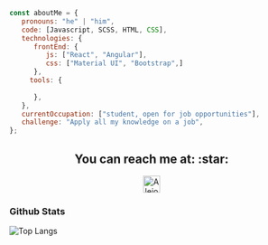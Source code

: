 
```javascript
const aboutMe = {
   pronouns: "he" | "him",
   code: [Javascript, SCSS, HTML, CSS],
   technologies: {
      frontEnd: {
         js: ["React", "Angular"],
         css: ["Material UI", "Bootstrap",]
      },
     tools: {
         
      },
   },
   currentOccupation: ["student, open for job opportunities"],
   challenge: "Apply all my knowledge on a job",
};
```
<h2 align="center">You can reach me at: :star:</h2>

<p align="center">
  

  <a href="https://www.linkedin.com/in/alejo-vera/">
    <img src="https://www.vectorlogo.zone/logos/linkedin/linkedin-icon.svg" alt="Alejo Vera's LinkedIn Profile" height="30" width="30">
  </a>

 </p>
 
 ### Github Stats
![Top Langs](https://github-readme-stats.vercel.app/api/top-langs/?username=alejovera&show_icons=true)

